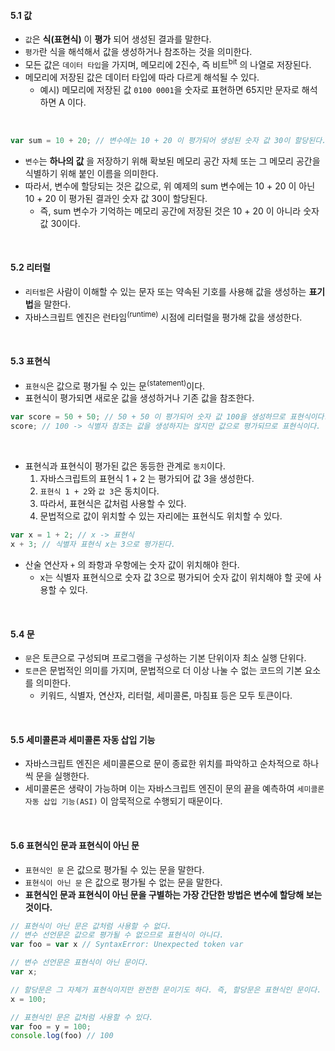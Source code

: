 #### 5.1 값
- `값`은 **식(표현식)** 이 **평가** 되어 생성된 결과를 말한다.
- `평가`란 식을 해석해서 값을 생성하거나 참조하는 것을 의미한다.
- 모든 값은 `데이터 타입`을 가지며, 메모리에 2진수, 즉 비트<sup>bit</sup> 의 나열로 저장된다.
- 메모리에 저장된 값은 데이터 타입에 따라 다르게 해석될 수 있다. 
  - 예시) 메모리에 저장된 값 `0100 0001`을 숫자로 표현하면 65지만 문자로 해석하면 A 이다.
    
<br />

```ts
var sum = 10 + 20; // 변수에는 10 + 20 이 평가되어 생성된 숫자 값 30이 할당된다.
```
- `변수`는 **하나의 값** 을 저장하기 위해 확보된 메모리 공간 자체 또는 그 메모리 공간을 식별하기 위해 붙인 이름을 의미한다.
- 따라서, 변수에 할당되는 것은 값으로, 위 예제의 sum 변수에는 10 + 20 이 아닌 10 + 20 이 평가된 결과인 숫자 값 30이 할당된다.
  - 즉, sum 변수가 기억하는 메모리 공간에 저장된 것은 10 + 20 이 아니라 숫자 값 30이다.

<br />

#### 5.2 리터럴
- `리터럴`은 사람이 이해할 수 있는 문자 또는 약속된 기호를 사용해 값을 생성하는 **표기법**을 말한다.
- 자바스크립트 엔진은 런타임<sup>(runtime)</sup> 시점에 리터럴을 평가해 값을 생성한다.

<br />

#### 5.3 표현식
- `표현식`은 값으로 평가될 수 있는 문<sup>(statement)</sup>이다.
- 표현식이 평가되면 새로운 값을 생성하거나 기존 값을 참조한다. 
```ts
var score = 50 + 50; // 50 + 50 이 평가되어 숫자 값 100을 생성하므로 표현식이다.
score; // 100 -> 식별자 참조는 값을 생성하지는 않지만 값으로 평가되므로 표현식이다.
```

<br />

- 표현식과 표현식이 평가된 값은 동등한 관계로 `동치`이다.
  1. 자바스크립트의 표현식 1 + 2 는 평가되어 값 3을 생성한다.
  2. `표현식 1 + 2`와 `값 3`은 동치이다.
  3. 따라서, 표현식은 값처럼 사용할 수 있다.
  4. 문법적으로 값이 위치할 수 있는 자리에는 표현식도 위치할 수 있다.

```ts
var x = 1 + 2; // x -> 표현식
x + 3; // 식별자 표현식 x는 3으로 평가된다.
```
- 산술 연산자 `+` 의 좌항과 우항에는 숫자 값이 위치해야 한다.
  - x는 식별자 표현식으로 숫자 값 3으로 평가되어 숫자 값이 위치해야 할 곳에 사용할 수 있다.

<br />

#### 5.4 문
- `문`은 토큰으로 구성되며 프로그램을 구성하는 기본 단위이자 최소 실행 단위다.
- `토큰`은 문법적인 의미를 가지며, 문법적으로 더 이상 나눌 수 없는 코드의 기본 요소를 의미한다.
  - 키워드, 식별자, 연산자, 리터럴, 세미콜론, 마침표 등은 모두 토큰이다.

<br />

#### 5.5 세미콜론과 세미콜론 자동 삽입 기능
- 자바스크립트 엔진은 세미콜론으로 문이 종료한 위치를 파악하고 순차적으로 하나씩 문을 실행한다.
- 세미콜론은 생략이 가능하며 이는 자바스크립트 엔진이 문의 끝을 예측하여 `세미콜론 자동 삽입 기능(ASI)` 이 암묵적으로 수행되기 때문이다.

<br />

#### 5.6 표현식인 문과 표현식이 아닌 문
- `표현식인 문` 은 값으로 평가될 수 있는 문을 말한다.
- `표현식이 아닌 문` 은 값으로 평가될 수 없는 문을 말한다.
- **표현식인 문과 표현식이 아닌 문을 구별하는 가장 간단한 방법은 변수에 할당해 보는 것이다.**

```ts
// 표현식이 아닌 문은 값처럼 사용할 수 없다.
// 변수 선언문은 값으로 평가될 수 없으므로 표현식이 아니다.
var foo = var x // SyntaxError: Unexpected token var
```

```ts
// 변수 선언문은 표현식이 아닌 문이다.
var x;

// 할당문은 그 자체가 표현식이지만 완전한 문이기도 하다. 즉, 할당문은 표현식인 문이다.
x = 100;

// 표현식인 문은 값처럼 사용할 수 있다.
var foo = y = 100;
console.log(foo) // 100
```
